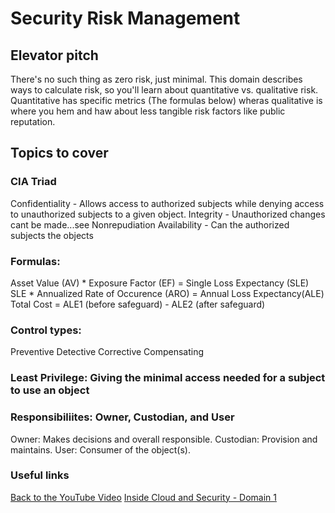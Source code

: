 # Security Risk Management

## Elevator pitch
There's no such thing as zero risk, just minimal. This domain describes ways to calculate risk, so you'll learn about quantitative vs. qualitative risk. Quantitative has specific metrics (The formulas below) wheras qualitative is where you hem and haw about less tangible risk factors like public reputation.

## Topics to cover

### CIA Triad
Confidentiality - Allows access to authorized subjects while denying access to unauthorized subjects to a given object.
Integrity - Unauthorized changes cant be made...see Nonrepudiation
Availability - Can the authorized subjects the objects

### Formulas:
Asset Value (AV) * Exposure Factor (EF) = Single Loss Expectancy (SLE)
SLE * Annualized Rate of Occurence (ARO) = Annual Loss Expectancy(ALE)
Total Cost = ALE1 (before safeguard) - ALE2 (after safeguard)

### Control types:

Preventive
Detective
Corrective
Compensating

### Least Privilege: Giving the minimal access needed for a subject to use an object

### Responsibiliites: Owner, Custodian, and User

Owner: Makes decisions and overall responsible.
Custodian: Provision and maintains.
User: Consumer of the object(s).

### Useful links
[Back to the YouTube Video](https://youtu.be/bWQffGAfUBI)
[Inside Cloud and Security - Domain 1](https://www.youtube.com/watch?v=iArcmcGPp7k)
